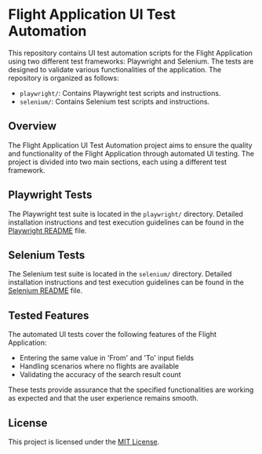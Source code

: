 # Flight Application UI Test Automation

This repository contains UI test automation scripts for the Flight Application using two different test frameworks: Playwright and Selenium. The tests are designed to validate various functionalities of the application. The repository is organized as follows:

- `playwright/`: Contains Playwright test scripts and instructions.
- `selenium/`: Contains Selenium test scripts and instructions.

## Overview

The Flight Application UI Test Automation project aims to ensure the quality and functionality of the Flight Application through automated UI testing. The project is divided into two main sections, each using a different test framework.

## Playwright Tests

The Playwright test suite is located in the `playwright/` directory. Detailed installation instructions and test execution guidelines can be found in the [Playwright README](playwright/README.md) file.

## Selenium Tests

The Selenium test suite is located in the `selenium/` directory. Detailed installation instructions and test execution guidelines can be found in the [Selenium README](selenium/README.md) file.

## Tested Features

The automated UI tests cover the following features of the Flight Application:

- Entering the same value in 'From' and 'To' input fields
- Handling scenarios where no flights are available
- Validating the accuracy of the search result count

These tests provide assurance that the specified functionalities are working as expected and that the user experience remains smooth.

## License

This project is licensed under the [MIT License](LICENSE).
